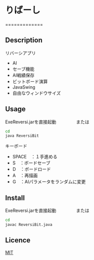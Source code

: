 # りばーし
=============

## Description
リバーシアプリ  
- AI  
- セーブ機能  
- AI戦績保存  
- ビットボード演算  
- JavaSwing  
- 自由なウィンドウサイズ  

## Usage
ExeReversi.jarを直接起動　　
　　
または　　
```bash
cd
java ReversiBit
```
キーボード  
- SPACE　：１手進める  
- S　：ボードセーブ  
- D　：ボードロード  
- A　：再描画  
- G　：AIパラメータをランダムに変更  

## Install
ExeReversi.jarを直接起動　　
　　
または　　
```bash
cd
javac ReversiBit.java
```


## Licence

[MIT](https://github.com/tcnksm/tool/blob/master/LICENCE)
